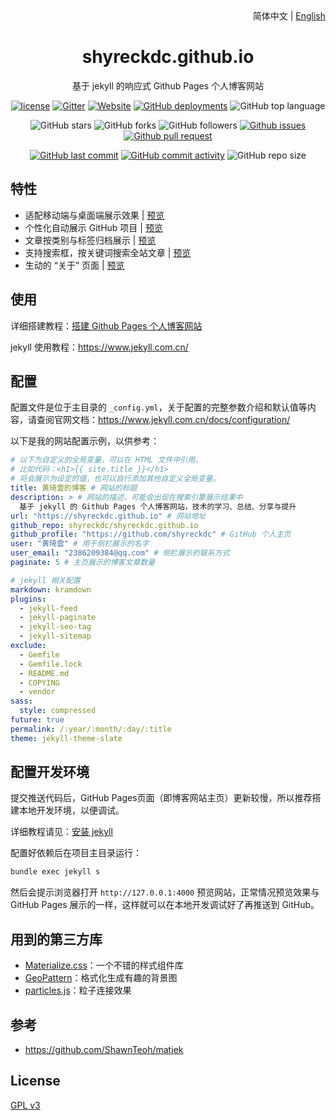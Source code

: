 <div align="center">
    <div align="right">
        简体中文 | <a href="README-EN.md">English</a>
    </div>
    <h1>shyreckdc.github.io</h1>
    <p>基于 jekyll 的响应式 Github Pages 个人博客网站</p>

[![license](https://img.shields.io/github/license/shyreckdc/shyreckdc.github.io)](https://github.com/shyreckdc/shyreckdc.github.io/blob/master/COPYING)
[![Gitter](https://img.shields.io/gitter/room/shyreckdc/shyreckdc.github.i0)](https://gitter.im/shyreckdc-github-io/community?utm_source=badge&utm_medium=badge&utm_campaign=pr-badge)
[![Website](https://img.shields.io/website?down_color=lightgrey%09&down_message=offline&up_color=%09aqua&up_message=online&url=https%3A%2F%2Fshyreckdc.github.io)](https://shyreckdc.github.io)
[![GitHub deployments](https://img.shields.io/github/deployments/shyreckdc/shyreckdc.github.io/github-pages)](https://github.com/shyreckdc/shyreckdc.github.io/deployments)
![GitHub top language](https://img.shields.io/github/languages/top/shyreckdc/shyreckdc.github.io)

![GitHub stars](https://img.shields.io/github/stars/shyreckdc/shyreckdc.github.io?style=flat)
![GitHub forks](https://img.shields.io/github/forks/shyreckdc/shyreckdc.github.io?style=flat)
![GitHub followers](https://img.shields.io/github/followers/shyreckdc?style=flat)
[![Github issues](https://img.shields.io/badge/issues-welcome-success)](https://github.com/shyreckdc/shyreckdc.github.io/issues)
[![Github pull request](https://img.shields.io/badge/pull%20request-welcome-success)](https://github.com/shyreckdc/shyreckdc.github.io/pulls)

[![GitHub last commit](https://img.shields.io/github/last-commit/shyreckdc/shyreckdc.github.io)](https://github.com/shyreckdc/shyreckdc.github.io/commit/master)
[![GitHub commit activity](https://img.shields.io/github/commit-activity/m/shyreckdc/shyreckdc.github.io)](https://github.com/shyreckdc/shyreckdc.github.io/graphs/commit-activity)
![GitHub repo size](https://img.shields.io/github/repo-size/shyreckdc/shyreckdc.github.io)
</div>

## 特性

- 适配移动端与桌面端展示效果 | [预览](https://shyreckdc.github.io)
- 个性化自动展示 GitHub 项目 | [预览](https://shyreckdc.github.io/projects)
- 文章按类别与标签归档展示 | [预览](https://shyreckdc.github.io/categories)
- 支持搜索框，按关键词搜索全站文章 | [预览](https://shyreckdc.github.io)
- 生动的 “关于” 页面 | [预览](https://shyreckdc.github.io/about)

## 使用

详细搭建教程：[搭建 Github Pages 个人博客网站](https://shyreckdc.github.io/2018/04/01/github-pages-blog)

jekyll 使用教程：<https://www.jekyll.com.cn/>

## 配置

配置文件是位于主目录的 `_config.yml`，关于配置的完整参数介绍和默认值等内容，请查阅官网文档：<https://www.jekyll.com.cn/docs/configuration/>

以下是我的网站配置示例，以供参考：
```yml
# 以下为自定义的全局变量，可以在 HTML 文件中引用，
# 比如代码：<h1>{{ site.title }}</h1> 
# 将会展示为设定的值，也可以自行添加其他自定义全局变量。
title: 黄琦雲的博客 # 网站的标题
description: > # 网站的描述，可能会出现在搜索引擎展示结果中
  基于 jekyll 的 Github Pages 个人博客网站，技术的学习、总结、分享与提升
url: "https://shyreckdc.github.io" # 网站地址
github_repo: shyreckdc/shyreckdc.github.io
github_profile: "https://github.com/shyreckdc" # GitHub 个人主页
user: "黄琦雲" # 用于侧栏展示的名字
user_email: "2386209384@qq.com" # 侧栏展示的联系方式
paginate: 5 # 主页展示的博客文章数量

# jekyll 相关配置
markdown: kramdown
plugins:
  - jekyll-feed
  - jekyll-paginate
  - jekyll-seo-tag
  - jekyll-sitemap
exclude:
  - Gemfile
  - Gemfile.lock
  - README.md
  - COPYING
  - vendor
sass:
  style: compressed
future: true
permalink: /:year/:month/:day/:title
theme: jekyll-theme-slate
```

## 配置开发环境

提交推送代码后，GitHub Pages页面（即博客网站主页）更新较慢，所以推荐搭建本地开发环境，以便调试。

详细教程请见：[安装 jekyll](https://shyreckdc.github.io/2018/04/01/github-pages-blog#%E5%AE%89%E8%A3%85jekyll-)

配置好依赖后在项目主目录运行：
```cmd
bundle exec jekyll s
```

然后会提示浏览器打开 `http://127.0.0.1:4000` 预览网站，正常情况预览效果与 GitHub Pages 展示的一样，这样就可以在本地开发调试好了再推送到 GitHub。

## 用到的第三方库

- [Materialize.css](http://materializecss.com/)：一个不错的样式组件库
- [GeoPattern](http://btmills.github.io/geopattern/)：格式化生成有趣的背景图
- [particles.js](https://marcbruederlin.github.io/particles.js/)：粒子连接效果

## 参考

- https://github.com/ShawnTeoh/matjek

## License

[GPL v3](https://github.com/shyreckdc/shyreckdc.github.io/blob/master/COPYING)
